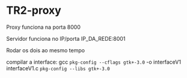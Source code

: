 # TR2-proxy

Proxy funciona na porta 8000

Servidor funciona no IP/porta IP_DA_REDE:8001

Rodar os dois ao mesmo tempo

compilar a interface:
gcc `pkg-config --cflags gtk+-3.0` -o interfaceV1 interfaceV1.c `pkg-config --libs gtk+-3.0`
